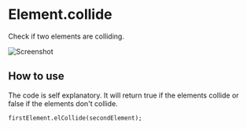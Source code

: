 Element.collide
===========

Check if two elements are colliding.

![Screenshot](https://github.com/jnbdz/elCollide/raw/master/collide.png)

How to use
----------

The code is self explanatory. It will return true if the elements collide or false if the elements don't collide.

    firstElement.elCollide(secondElement);